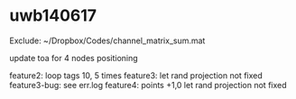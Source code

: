 uwb140617
=========
Exclude: ~/Dropbox/Codes/channel_matrix_sum.mat

update toa for 4 nodes positioning

feature2:
loop tags 10, 5 times 
feature3:
let rand projection not fixed
feature3-bug:
see err.log
feature4:
points +1,0  let rand projection not fixed
